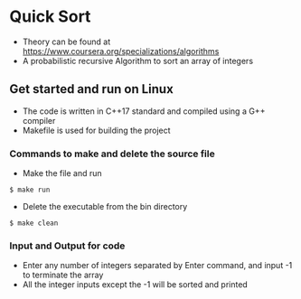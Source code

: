 # Quick Sort
* Theory can be found at https://www.coursera.org/specializations/algorithms
* A probabilistic recursive Algorithm to sort an array of integers

## Get started and run on Linux
* The code is written in C++17 standard and compiled using a G++ compiler
* Makefile is used for building the project 

### Commands to make and delete the source file
* Make the file and run 
```
$ make run
```
* Delete the executable from the bin directory
```
$ make clean
```
### Input and Output for code
* Enter any number of integers separated by Enter command, and input -1 to terminate the array
* All the integer inputs except the -1 will be sorted and printed












